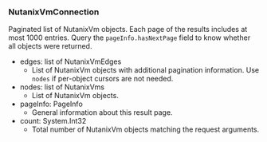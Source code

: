 ### NutanixVmConnection
Paginated list of NutanixVm objects. Each page of the results includes at most 1000 entries. Query the `pageInfo.hasNextPage` field to know whether all objects were returned.

- edges: list of NutanixVmEdges
  - List of NutanixVm objects with additional pagination information. Use `nodes` if per-object cursors are not needed.
- nodes: list of NutanixVms
  - List of NutanixVm objects.
- pageInfo: PageInfo
  - General information about this result page.
- count: System.Int32
  - Total number of NutanixVm objects matching the request arguments.
